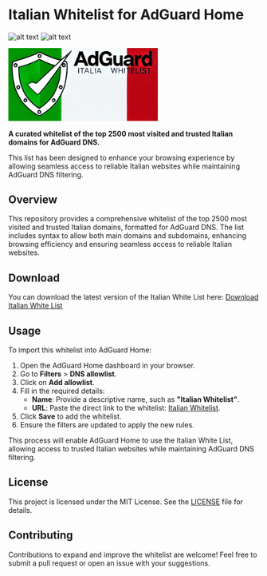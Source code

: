 # Italian Whitelist for AdGuard Home
![alt text](https://badgen.net/badge/platform/AdGuard/orange?) ![alt text](https://badgen.net/badge/content/whitelist/green?)

<img src="https://github.com/paolo-hub/Italian-AdGuard-Whitelist/blob/8995951471866f8a07a24cc781ac96272b5f9078/Italian%20Whitelist.jpg" alt="Italian Whitelist" width="300"/>

**A curated whitelist of the top 2500 most visited and trusted Italian domains for AdGuard DNS.**  

This list has been designed to enhance your browsing experience by allowing seamless access to reliable Italian websites while maintaining AdGuard DNS filtering.

## Overview

This repository provides a comprehensive whitelist of the top 2500 most visited and trusted Italian domains, formatted for AdGuard DNS. The list includes syntax to allow both main domains and subdomains, enhancing browsing efficiency and ensuring seamless access to reliable Italian websites.

## Download

You can download the latest version of the Italian White List here: [Download Italian White List](https://raw.githubusercontent.com/paolo-hub/Italian-AdGuard-Whitelist/refs/heads/main/adguard_italian_whitelist.txt)

## Usage

To import this whitelist into AdGuard Home:
1. Open the AdGuard Home dashboard in your browser.
2. Go to **Filters** > **DNS allowlist**.
3. Click on **Add allowlist**.
4. Fill in the required details:
   - **Name**: Provide a descriptive name, such as **"Italian Whitelist"**.
   - **URL**: Paste the direct link to the whitelist: [Italian Whitelist](https://raw.githubusercontent.com/paolo-hub/Italian-AdGuard-Whitelist/refs/heads/main/adguard_italian_whitelist.txt).
5. Click **Save** to add the whitelist.
6. Ensure the filters are updated to apply the new rules.

This process will enable AdGuard Home to use the Italian White List, allowing access to trusted Italian websites while maintaining AdGuard DNS filtering.


## License

This project is licensed under the MIT License. See the [LICENSE](LICENSE) file for details.

## Contributing

Contributions to expand and improve the whitelist are welcome! Feel free to submit a pull request or open an issue with your suggestions.
